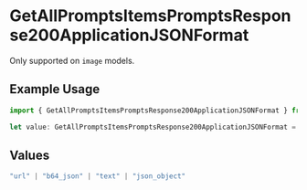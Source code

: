# GetAllPromptsItemsPromptsResponse200ApplicationJSONFormat

Only supported on `image` models.

## Example Usage

```typescript
import { GetAllPromptsItemsPromptsResponse200ApplicationJSONFormat } from "orq-poc-typescript-multi-env-version/models/operations";

let value: GetAllPromptsItemsPromptsResponse200ApplicationJSONFormat = "url";
```

## Values

```typescript
"url" | "b64_json" | "text" | "json_object"
```